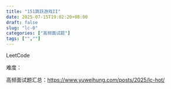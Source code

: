 ```yaml
---
title: "151跳跃游戏II"
date: 2025-07-15T19:02:20+08:00
draft: false
slug: "lc-0"
categories: ["高频面试题"]
tags: ["",""]
---
```


LeetCode

难度：

高频面试题汇总：https://www.yuweihung.com/posts/2025/lc-hot/

<!--more-->

```cpp

```
